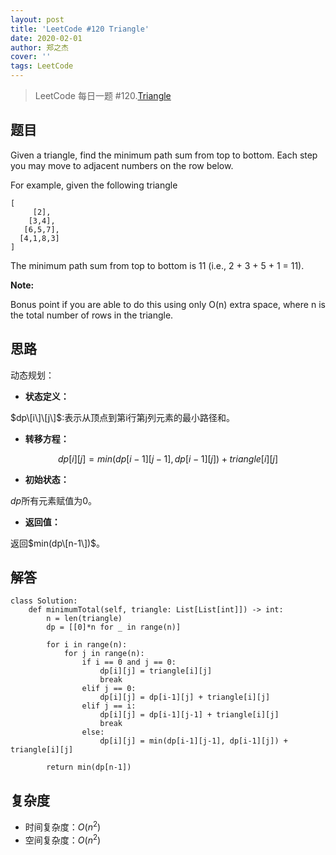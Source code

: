 ```yaml
---
layout: post
title: 'LeetCode #120 Triangle'
date: 2020-02-01
author: 郑之杰
cover: ''
tags: LeetCode
---
```


> LeetCode 每日一题 #120.[Triangle](https://leetcode-cn.com/problems/triangle/)

## 题目
Given a triangle, find the minimum path sum from top to bottom. Each step you may move to adjacent numbers on the row below.

For example, given the following triangle
```
[
     [2],
    [3,4],
   [6,5,7],
  [4,1,8,3]
]
```
The minimum path sum from top to bottom is 11 (i.e., 2 + 3 + 5 + 1 = 11).

**Note:**

Bonus point if you are able to do this using only O(n) extra space, where n is the total number of rows in the triangle.


## 思路
动态规划：

- **状态定义：**

$dp\[i\]\[j\]$:表示从顶点到第i行第j列元素的最小路径和。

- **转移方程：**

$$ dp[i][j] = min(dp[i-1][j-1],dp[i-1][j]) + triangle[i][j] $$

- **初始状态：**

$dp$所有元素赋值为0。

- **返回值：**

返回$min(dp\[n-1\])$。

## 解答
```
class Solution:
    def minimumTotal(self, triangle: List[List[int]]) -> int:
        n = len(triangle)
        dp = [[0]*n for _ in range(n)]

        for i in range(n):
            for j in range(n):
                if i == 0 and j == 0:
                    dp[i][j] = triangle[i][j]
                    break
                elif j == 0:
                    dp[i][j] = dp[i-1][j] + triangle[i][j]
                elif j == i:
                    dp[i][j] = dp[i-1][j-1] + triangle[i][j]
                    break
                else:
                    dp[i][j] = min(dp[i-1][j-1], dp[i-1][j]) + triangle[i][j]

        return min(dp[n-1])
```

## 复杂度
- 时间复杂度：$O(n^2)$
- 空间复杂度：$O(n^2)$
